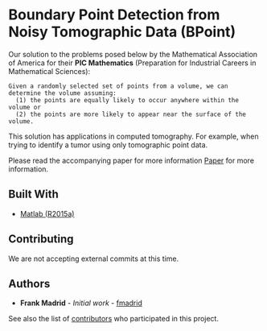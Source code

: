 # Boundary Point Detection from Noisy Tomographic Data (BPoint)

Our solution to the problems posed below by the Mathematical Association of America for their **PIC Mathematics** (Preparation
for Industrial Careers in Mathematical Sciences):

```
Given a randomly selected set of points from a volume, we can determine the volume assuming:
  (1) the points are equally likely to occur anywhere within the volume or 
  (2) the points are more likely to appear near the surface of the volume.
```

This solution has applications in computed tomography. For example, when trying to identify a tumor using only tomographic point data.

Please read the accompanying paper for more information [Paper](https://github.com/fmadrid/BoundaryPointDetection/blob/master/Documentation/BoundaryPoint.pdf) for more information.
## Built With

* [Matlab (R2015a)](https://www.mathworks.com/?s_tid=gn_logo)

## Contributing
We are not accepting external commits at this time.

## Authors
* **Frank Madrid** - *Initial work* - [fmadrid](https://github.com/fmadrid)

See also the list of [contributors](https://github.com/fmadrid/BoundaryPointDetection/contributors) who participated in 
this project.
